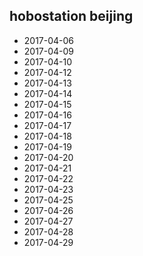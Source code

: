 ## hobostation beijing
- 2017-04-06
- 2017-04-09
- 2017-04-10
- 2017-04-12
- 2017-04-13
- 2017-04-14
- 2017-04-15
- 2017-04-16
- 2017-04-17
- 2017-04-18
- 2017-04-19
- 2017-04-20
- 2017-04-21
- 2017-04-22
- 2017-04-23
- 2017-04-25
- 2017-04-26
- 2017-04-27
- 2017-04-28
- 2017-04-29
